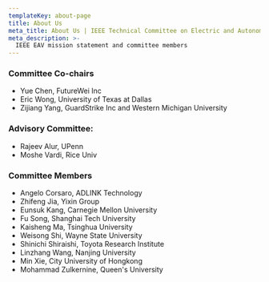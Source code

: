```yaml
---
templateKey: about-page
title: About Us
meta_title: About Us | IEEE Technical Committee on Electric and Autonomous Vehicles
meta_description: >-
  IEEE EAV mission statement and committee members
---
```



### Committee Co-chairs
* Yue Chen, FutureWei Inc
* Eric Wong, University of Texas at Dallas
* Zijiang Yang, GuardStrike Inc and Western Michigan University

### Advisory Committee:
* Rajeev Alur, UPenn
* Moshe Vardi, Rice Univ

### Committee Members
* Angelo Corsaro, ADLINK Technology
* Zhifeng Jia, Yixin Group
* Eunsuk Kang, Carnegie Mellon University
* Fu Song, Shanghai Tech University
* Kaisheng Ma, Tsinghua University
* Weisong Shi, Wayne State University
* Shinichi Shiraishi, Toyota Research Institute
* Linzhang Wang, Nanjing University
* Min Xie, City University of Hongkong
* Mohammad Zulkernine, Queen's University
